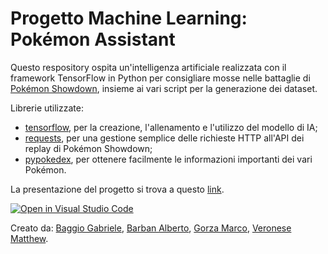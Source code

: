# Progetto Machine Learning: Pokémon Assistant

Questo respository ospita un'intelligenza artificiale realizzata con il framework TensorFlow in Python per consigliare mosse nelle battaglie di [Pokémon Showdown](https://play.pokemonshowdown.com/), insieme ai vari script per la generazione dei dataset.

Librerie utilizzate:
- [tensorflow](https://www.tensorflow.org/), per la creazione, l'allenamento e l'utilizzo del modello di IA;
- [requests](https://pypi.org/project/requests/), per una gestione semplice delle richieste HTTP all'API dei replay di Pokémon Showdown;
- [pypokedex](https://github.com/arnavb/pypokedex), per ottenere facilmente le informazioni importanti dei vari Pokémon.

La presentazione del progetto si trova a questo [link](https://docs.google.com/presentation/d/1hVPa9Xe0iIF9hMN9YSCy2gEpuednElD8d_AQqgNoBVk/view).

[![Open in Visual Studio Code](https://classroom.github.com/assets/open-in-vscode-718a45dd9cf7e7f842a935f5ebbe5719a5e09af4491e668f4dbf3b35d5cca122.svg)](https://classroom.github.com/online_ide?assignment_repo_id=14024154&assignment_repo_type=AssignmentRepo)

Creato da: [Baggio Gabriele](https://github.com/BaggioGabriele), [Barban Alberto](https://github.com/BarbanAlberto), [Gorza Marco](https://github.com/GorzaMarco), [Veronese Matthew](https://github.com/VeroneseMatthew).
